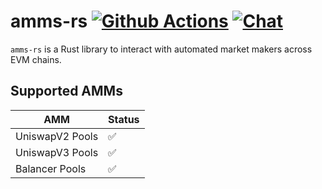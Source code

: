 # amms-rs [![Github Actions][gha-badge]][gha] [![Chat][tg-badge]][tg-url]

[gha]: https://github.com/darkforestry/amms-rs/actions
[gha-badge]: https://github.com/darkforestry/amms-rs/actions/workflows/ci.yml/badge.svg
[tg-url]: https://t.me/amms_rs
[tg-badge]: https://img.shields.io/badge/chat-telegram-blue

`amms-rs` is a Rust library to interact with automated market makers across EVM chains.

<!-- This lib provides functionality to [discover](https://github.com/darkforestry/amms-rs/blob/main/examples/discover-factories.rs), [sync](https://github.com/darkforestry/amms-rs/blob/main/examples/sync-amms.rs), [filter](https://github.com/darkforestry/amms-rs/blob/main/examples/filter-value.rs), and interact with a variety of AMMs. This library also provides functionality to keep a [state space synced](https://github.com/darkforestry/amms-rs/blob/main/examples/state-space.rs), abstracting logic to handle chain reorgs, maintaining a state change cache and more.

`amms-rs` was built with modularity in mind, making it quick and easy to add a new `AMM` variant by implementing the `AutomatedMarketMaker` trait. For a full walkthrough on how to quickly implement a new `AMM`, check out [`addingAnAMM.md`](https://github.com/darkforestry/amms-rs/blob/main/docs/addingAnAMM.md). -->


## Supported AMMs

| AMM             | Status |
| --------------- | ------ |
| UniswapV2 Pools | ✅     |
| UniswapV3 Pools | ✅     |
| Balancer Pools  | ✅     |
